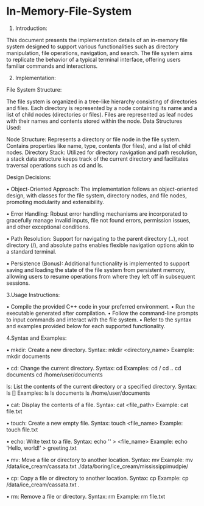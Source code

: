 # In-Memory-File-System

1. Introduction:

This document presents the implementation details of an in-memory file system designed to support various functionalities such as directory manipulation, file operations, navigation, and search. The file system aims to replicate the behavior of a typical terminal interface, offering users familiar commands and interactions.

2. Implementation:

File System Structure:

The file system is organized in a tree-like hierarchy consisting of directories and files.
Each directory is represented by a node containing its name and a list of child nodes (directories or files).
Files are represented as leaf nodes with their names and contents stored within the node.
Data Structures Used:

Node Structure: Represents a directory or file node in the file system. Contains properties like name, type, contents (for files), and a list of child nodes.
Directory Stack: Utilized for directory navigation and path resolution, a stack data structure keeps track of the current directory and facilitates traversal operations such as cd and ls.

Design Decisions:

•	Object-Oriented Approach: The implementation follows an object-oriented design, with classes for the file system, directory nodes, and file nodes, promoting modularity and extensibility.

•	Error Handling: Robust error handling mechanisms are incorporated to gracefully manage invalid inputs, file not found errors, permission issues, and other exceptional conditions.

•	Path Resolution: Support for navigating to the parent directory (..), root directory (/), and absolute paths enables flexible navigation options akin to a standard terminal.

•	Persistence (Bonus): Additional functionality is implemented to support saving and loading the state of the file system from persistent memory, allowing users to resume operations from where they left off in subsequent sessions.


3.Usage Instructions:

•	Compile the provided C++ code in your preferred environment.
•	Run the executable generated after compilation.
•	Follow the command-line prompts to input commands and interact with the file system.
•	Refer to the syntax and examples provided below for each supported functionality.

4.Syntax and Examples:


•	mkdir: Create a new directory.
Syntax: mkdir <directory_name>
Example: mkdir documents

•	cd: Change the current directory.
Syntax: cd <path>
Examples:
cd /
cd ..
cd documents
cd /home/user/documents

ls: List the contents of the current directory or a specified directory.
Syntax: ls [<path>]
Examples:
ls
ls documents
ls /home/user/documents

•	cat: Display the contents of a file.
Syntax: cat <file_path>
Example: cat file.txt

•	touch: Create a new empty file.
Syntax: touch <file_name>
Example: touch file.txt

•	echo: Write text to a file.
Syntax: echo '<text>' > <file_name>
Example: echo 'Hello, world!' > greeting.txt

•	mv: Move a file or directory to another location.
Syntax: mv <source> <destination>
Example: mv /data/ice_cream/cassata.txt ./data/boring/ice_cream/mississippimudpie/

•	cp: Copy a file or directory to another location.
Syntax: cp <source> <destination>
Example: cp /data/ice_cream/cassata.txt .

•	rm: Remove a file or directory.
Syntax: rm <name>
Example: rm file.txt


